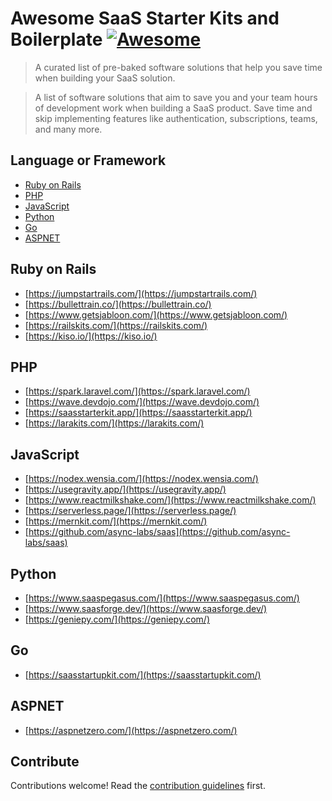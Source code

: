 # Awesome SaaS Starter Kits and Boilerplate [![Awesome](https://awesome.re/badge.svg)](https://awesome.re)

> A curated list of pre-baked software solutions that help you save time when building your SaaS solution.

> A list of software solutions that aim to save you and your team hours of development work when building a SaaS product. Save time and skip implementing features like authentication, subscriptions, teams, and many more.

## Language or Framework

- [Ruby on Rails](#ruby-on-rails)
- [PHP](#php)
- [JavaScript](#javascript)
- [Python](#python)
- [Go](#go)
- [ASPNET](#aspnet)

## Ruby on Rails

- [https://jumpstartrails.com/](https://jumpstartrails.com/)
- [https://bullettrain.co/](https://bullettrain.co/)
- [https://www.getsjabloon.com/](https://www.getsjabloon.com/)
- [https://railskits.com/](https://railskits.com/)
- [https://kiso.io/](https://kiso.io/)

## PHP

- [https://spark.laravel.com/](https://spark.laravel.com/)
- [https://wave.devdojo.com/](https://wave.devdojo.com/)
- [https://saasstarterkit.app/](https://saasstarterkit.app/)
- [https://larakits.com/](https://larakits.com/)

## JavaScript

- [https://nodex.wensia.com/](https://nodex.wensia.com/)
- [https://usegravity.app/](https://usegravity.app/)
- [https://www.reactmilkshake.com/](https://www.reactmilkshake.com/)
- [https://serverless.page/](https://serverless.page/)
- [https://mernkit.com/](https://mernkit.com/)
- [https://github.com/async-labs/saas](https://github.com/async-labs/saas)

## Python

- [https://www.saaspegasus.com/](https://www.saaspegasus.com/)
- [https://www.saasforge.dev/](https://www.saasforge.dev/)
- [https://geniepy.com/](https://geniepy.com/)

## Go

- [https://saasstartupkit.com/](https://saasstartupkit.com/)

## ASPNET

- [https://aspnetzero.com/](https://aspnetzero.com/)

## Contribute

Contributions welcome! Read the [contribution guidelines](contributing.md) first.
